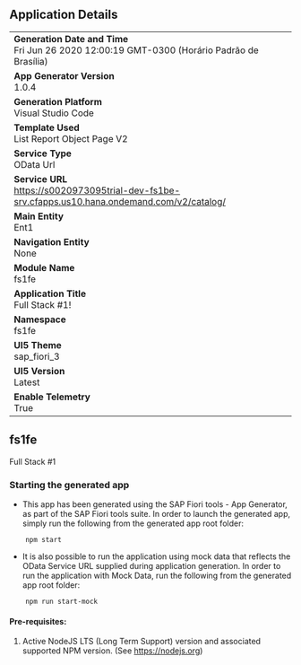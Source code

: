## Application Details
|               |
| ------------- |
|**Generation Date and Time**<br>Fri Jun 26 2020 12:00:19 GMT-0300 (Horário Padrão de Brasília)|
|**App Generator Version**<br>1.0.4|
|**Generation Platform**<br>Visual Studio Code|
|**Template Used**<br>List Report Object Page V2|
|**Service Type**<br>OData Url|
|**Service URL**<br>https://s0020973095trial-dev-fs1be-srv.cfapps.us10.hana.ondemand.com/v2/catalog/|
|**Main Entity**<br>Ent1|
|**Navigation Entity**<br>None|
|**Module Name**<br>fs1fe|
|**Application Title**<br>Full Stack #1!|
|**Namespace**<br>fs1fe|
|**UI5 Theme**<br>sap_fiori_3|
|**UI5 Version**<br>Latest |
|**Enable Telemetry**<br>True |

## fs1fe

Full Stack #1

### Starting the generated app

-   This app has been generated using the SAP Fiori tools - App Generator, as part of the SAP Fiori tools suite.  In order to launch the generated app, simply run the following from the generated app root folder:

```
    npm start
```

- It is also possible to run the application using mock data that reflects the OData Service URL supplied during application generation.  In order to run the application with Mock Data, run the following from the generated app root folder:

```
    npm run start-mock
```


#### Pre-requisites:

1. Active NodeJS LTS (Long Term Support) version and associated supported NPM version.  (See https://nodejs.org)



